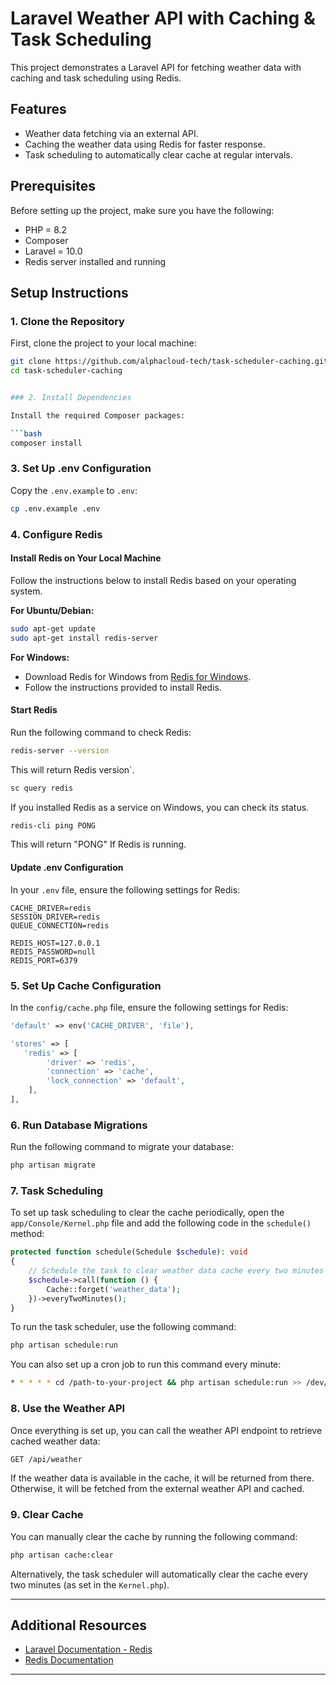 # Laravel Weather API with Caching & Task Scheduling

This project demonstrates a Laravel API for fetching weather data with caching and task scheduling using Redis.

## Features

-   Weather data fetching via an external API.
-   Caching the weather data using Redis for faster response.
-   Task scheduling to automatically clear cache at regular intervals.

## Prerequisites

Before setting up the project, make sure you have the following:

-   PHP = 8.2
-   Composer
-   Laravel = 10.0
-   Redis server installed and running

## Setup Instructions

### 1. Clone the Repository

First, clone the project to your local machine:

````bash
git clone https://github.com/alphacloud-tech/task-scheduler-caching.git
cd task-scheduler-caching


### 2. Install Dependencies

Install the required Composer packages:

```bash
composer install
````

### 3. Set Up .env Configuration

Copy the `.env.example` to `.env`:

```bash
cp .env.example .env
```

### 4. Configure Redis

#### Install Redis on Your Local Machine

Follow the instructions below to install Redis based on your operating system.

**For Ubuntu/Debian:**

```bash
sudo apt-get update
sudo apt-get install redis-server
```

**For Windows:**

-   Download Redis for Windows from [Redis for Windows](https://sourceforge.net/projects/redis-for-windows.mirror/files).
-   Follow the instructions provided to install Redis.

#### Start Redis

Run the following command to check Redis:

```bash
redis-server --version
```

This will return Redis version`.

```bash
sc query redis
```

If you installed Redis as a service on Windows, you can check its status.

```bash
redis-cli ping PONG
```

This will return "PONG" If Redis is running.

#### Update .env Configuration

In your `.env` file, ensure the following settings for Redis:

```dotenv
CACHE_DRIVER=redis
SESSION_DRIVER=redis
QUEUE_CONNECTION=redis

REDIS_HOST=127.0.0.1
REDIS_PASSWORD=null
REDIS_PORT=6379
```

### 5. Set Up Cache Configuration

In the `config/cache.php` file, ensure the following settings for Redis:

```php
'default' => env('CACHE_DRIVER', 'file'),

'stores' => [
   'redis' => [
        'driver' => 'redis',
        'connection' => 'cache',
        'lock_connection' => 'default',
    ],
],
```

### 6. Run Database Migrations

Run the following command to migrate your database:

```bash
php artisan migrate
```

### 7. Task Scheduling

To set up task scheduling to clear the cache periodically, open the `app/Console/Kernel.php` file and add the following code in the `schedule()` method:

```php
protected function schedule(Schedule $schedule): void
{
    // Schedule the task to clear weather data cache every two minutes
    $schedule->call(function () {
        Cache::forget('weather_data');
    })->everyTwoMinutes();
}
```

To run the task scheduler, use the following command:

```bash
php artisan schedule:run
```

You can also set up a cron job to run this command every minute:

```bash
* * * * * cd /path-to-your-project && php artisan schedule:run >> /dev/null 2>&1
```


### 8. Use the Weather API

Once everything is set up, you can call the weather API endpoint to retrieve cached weather data:

```bash
GET /api/weather
```

If the weather data is available in the cache, it will be returned from there. Otherwise, it will be fetched from the external weather API and cached.

### 9. Clear Cache

You can manually clear the cache by running the following command:

```bash
php artisan cache:clear
```

Alternatively, the task scheduler will automatically clear the cache every two minutes (as set in the `Kernel.php`).

---

## Additional Resources

-   [Laravel Documentation - Redis](https://laravel.com/docs/8.x/redis)
-   [Redis Documentation](https://redis.io/documentation)

---

